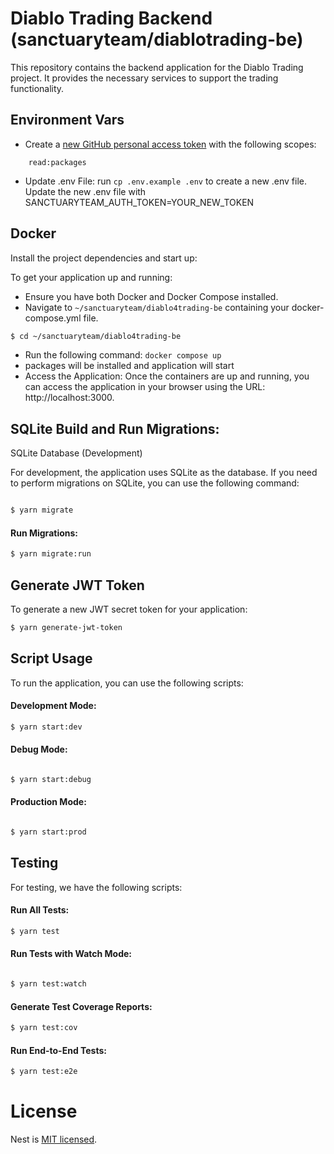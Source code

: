 # Diablo Trading Backend (sanctuaryteam/diablotrading-be)

This repository contains the backend application for the Diablo Trading project. It provides the necessary services to support the trading functionality.

## Environment Vars
- Create a [new GitHub personal access token](https://github.com/settings/tokens/new) with the following scopes:
```
    read:packages
```

- Update .env File:  run `cp .env.example .env` to create a new .env file. Update the new .env file with SANCTUARYTEAM_AUTH_TOKEN=YOUR_NEW_TOKEN

## Docker
Install the project dependencies and start up:

To get your application up and running:
- Ensure you have both Docker and Docker Compose installed.
- Navigate to `~/sanctuaryteam/diablo4trading-be` containing your docker-compose.yml file.
```bash
$ cd ~/sanctuaryteam/diablo4trading-be
```
- Run the following command: `docker compose up`
- packages will be installed and application will start
- Access the Application: Once the containers are up and running, you can access the application in your browser using the URL: http://localhost:3000.

## SQLite Build and Run Migrations:
SQLite Database (Development)

For development, the application uses SQLite as the database. If you need to perform migrations on SQLite, you can use the following command:

```bash

$ yarn migrate
```

#### Run Migrations:

```bash
$ yarn migrate:run
```

## Generate JWT Token
To generate a new JWT secret token for your application:

```bash
$ yarn generate-jwt-token
```

## Script Usage

To run the application, you can use the following scripts:

#### Development Mode:
```bash
$ yarn start:dev
```

#### Debug Mode:

```bash

$ yarn start:debug
```

#### Production Mode:

```bash

$ yarn start:prod
```

## Testing

For testing, we have the following scripts:

#### Run All Tests:

```bash
$ yarn test
```

#### Run Tests with Watch Mode:

```bash

$ yarn test:watch
```

#### Generate Test Coverage Reports:

```bash
$ yarn test:cov
```

#### Run End-to-End Tests:

```bash
$ yarn test:e2e
```

# License

Nest is [MIT licensed](LICENSE).
